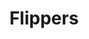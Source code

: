 ---
layout: item
title: Flippers
item-id: 6666
datatable: true
id: 6666
name: "Flippers"
members: true
lowalch: 0
highalch: 0
examine: "Strangely uncomfortable flippers."
monsters:
  - id: 2592
    name: "Mogre"
    members: true
    combat_level: 60
    wiki_url: "https://oldschool.runescape.wiki/w/Mogre"
    drops:
      - quantity: "1"
        rarity: 0.015625
    image: "https://oldschool.runescape.wiki/images/thumb/6/6e/Mogre.png/150px-Mogre.png?94ffa"
---